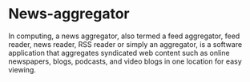 # News-aggregator
In computing, a news aggregator, also termed a feed aggregator, feed reader, news reader, RSS reader or simply an aggregator, is a software application that aggregates syndicated web content such as online newspapers, blogs, podcasts, and video blogs in one location for easy viewing. 
